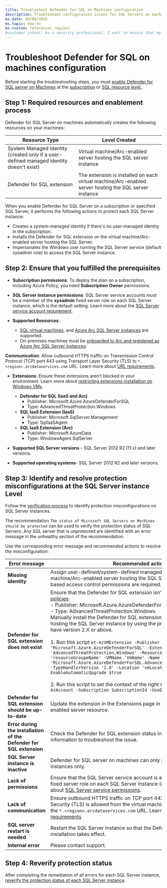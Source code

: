 ```yaml
---
title: Troubleshoot Defender for SQL on Machines configuration
description: Troubleshoot configuration issues for SQL Servers on machines using the Azure Monitoring Agent (AMA) autoprovisioning process.
ms.date: 04/09/2025
ms.topic: how-to
ms.custom: references_regions
#customer intent: As a security professional, I want to ensure that my configuration of SQL servers on machines is correct and protects my resources.
---
```


# Troubleshoot Defender for SQL on machines configuration

Before starting the troubleshooting steps, you must [enable Defender for SQL server on Machines](defender-for-sql-usage.md) at the [subscription](defender-for-sql-usage.md#enable-the-plan-on-an-azure-subscription) or [SQL resource level.](defender-for-sql-usage.md#enable-the-plan-at-the-sql-server-resource-level).

## Step 1: Required resources and enablement process

Defender for SQL Server on machines automatically creates the following resources on your machines:

| Resource Type | Level Created |
|---------------|---------------|
| System Managed Identity (created only if a user-defined managed identity doesn't exist) | Virtual machine/Arc-enabled server hosting the SQL server instance |
| Defender for SQL extension | The extension is installed on each virtual machine/Arc-enabled server hosting the SQL server instance |


When you enable Defender for SQL Server on a subscription or specified SQL Server, it performs the following actions to protect each SQL Server instance:
- Creates a system-managed identity if there's no user-managed identity in the subscription.
- Installs the Defender for SQL extension on the virtual machine/Arc-enabled server hosting the SQL Server.
- Impersonates the Windows user running the SQL Server service (default sysadmin role) to access the SQL Server instance.


## Step 2: Ensure that you fulfilled the prerequisites

- **Subscription permissions**: To deploy the plan on a subscription, including Azure Policy, you need **Subscription Owner** permissions.

- **SQL Server instance permissions**: SQL Server service accounts must be a member of the **sysadmin** fixed server role on each SQL Server instance, which is the default setting. Learn more about the [SQL Server service account requirement](/sql/sql-server/azure-arc/configure-least-privilege?view=sql-server-ver16). 

- **Supported Resources**: 
    - [SQL virtual machines](/azure/azure-sql/virtual-machines/windows/sql-server-on-azure-vm-iaas-what-is-overview?view=azuresql), and [Azure Arc SQL Server instances](/sql/sql-server/azure-arc/overview?view=sql-server-ver16) are supported.
    - On-premises machines must be [onboarded to Arc and registered as Azure Arc SQL Server instances](/azure/azure-arc/servers/learn/quick-enable-hybrid-vm).

**Communication**: Allow outbound HTTPS traffic on Transmission Control Protocol (TCP) port 443 using Transport Layer Security (TLS) to `*.<region>.arcdataservices.com` URL. Learn more about [URL requirements](/azure/azure-arc/servers/network-requirements#urls?tabs=azure-cloud).
  
- **Extensions**: Ensure these extensions aren't blocked in your environment. Learn more about [restricting extensions installation on Windows VMs](/azure/virtual-machines/extensions/extensions-rmpolicy-howto-ps).
    - **Defender for SQL (IaaS and Arc)**
        - Publisher: Microsoft.Azure.AzureDefenderForSQL
        - Type: AdvancedThreatProtection.Windows
    - **SQL IaaS Extension (IaaS)**
        - Publisher: Microsoft.SqlServer.Management
        - Type: SqlIaaSAgent
    - **SQL IaaS Extension (Arc)**
        - Publisher: Microsoft.AzureData
        - Type: WindowsAgent.SqlServer

- **Supported SQL Server versions** - SQL Server 2012 R2 (11.x) and later versions.

- **Supported operating systems**- SQL Server 2012 R2 and later versions.

## Step 3: Identify and resolve protection misconfigurations at the SQL Server instance Level

Follow the [verification process](verify-machine-protection.md) to identify protection misconfigurations on SQL Server instances.

The recommendation `The status of Microsoft SQL Servers on Machines should be protected` can be used to verify the protection status of SQL Servers. Any SQL server that is unprotected are identified with an error message in the unhealthy section of the recommendation. 

Use the corresponding error message and recommended actions to resolve the misconfiguration:

| Error message | Recommended action |
|--|--|
| **Missing identity** | Assign user-defined/system-defined managed identity to the virtual machine/Arc-enabled server hosting the SQL Server instance. No Role-based access control permissions are required. |
| **Defender for SQL extension does not exist** | Ensure that the Defender for SQL extension isn't blocked by  [Azure deny policies](/azure/virtual-machines/extensions/extensions-rmpolicy-howto-ps): <br> - Publisher: Microsoft.Azure.AzureDefenderForSQL <br> - Type: AdvancedThreatProtection.Windows <br> Manually install the Defender for SQL extension on the virtual machine by hosting the SQL Server instance by using the provided  script. Ensure you have version 2.X or above. <br><br> 1. Run this script `et-AzVMExtension -Publisher 'Microsoft.Azure.AzureDefenderForSQL' -ExtensionType  'AdvancedThreatProtection.Windows' -ResourceGroupName 'resourceGroupeName' -VMName 'VmName' -Name 'Microsoft.Azure.AzureDefenderForSQL.AdvancedThreatProtection.Windows' -TypeHandlerVersion '2.0' -Location 'vmLocation' -EnableAutomaticUpgrade $true` <br> <br> 2. Run this script to set the context of the right subscription: `connect-AzAccount -Subscription SubscriptionId -UseDeviceAuthentication` |
| **Defender for SQL extension should be up-to-date** | Update the extension in the Extensions page in the virtual machine/Arc-enabled server resource. |
| **Error during the installation of the Defender for SQL extension** | Check the Defender for SQL extension status in the portal for additional information to troubleshoot the issue. |
| **SQL Server instance is inactive** | Defender for SQL server on machines can only protect active SQL servers’ instances only. |
| **Lack of permissions** | Ensure that the SQL Server service account is a member of the sysadmin fixed server role on each SQL Server instance (default setting). Learn more about [SQL Server service permissions](/sql/sql-server/azure-arc/configure-least-privilege?view=sql-server-ver16). |
| **Lack of communication** | Ensure outbound HTTPS traffic on TCP port 443 using Transport Layer Security (TLS) is allowed from the virtual machine/Arc-enabled server to the `*.<region>.arcdataservices.com` URL. Learn more about [URL requirements](/azure/azure-arc/servers/network-requirements#urls?tabs=azure-cloud) |
| **SQL server restart is needed** | Restart the SQL Server instance so that the Defender for SQL Server installation takes effect. |
| **Internal error** | Please contact support. |

## Step 4: Reverify protection status

After completing the remediation of all errors for each SQL Server instance, [reverify the protection status of each SQL Server instance](verify-machine-protection.md).

